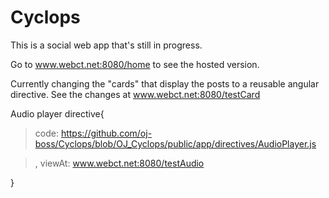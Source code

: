 # Cyclops
This is a social web app that's still in progress. 

Go to www.webct.net:8080/home to see the hosted version.

Currently changing the "cards" that display the posts to a reusable angular directive. See the changes at www.webct.net:8080/testCard

Audio player directive{

> code: https://github.com/oj-boss/Cyclops/blob/OJ_Cyclops/public/app/directives/AudioPlayer.js

> , viewAt: www.webct.net:8080/testAudio

}
